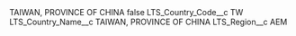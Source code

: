 <?xml version="1.0" encoding="UTF-8"?>
<CustomMetadata xmlns="http://soap.sforce.com/2006/04/metadata" xmlns:xsi="http://www.w3.org/2001/XMLSchema-instance" xmlns:xsd="http://www.w3.org/2001/XMLSchema">
    <label>TAIWAN, PROVINCE OF CHINA</label>
    <protected>false</protected>
    <values>
        <field>LTS_Country_Code__c</field>
        <value xsi:type="xsd:string">TW</value>
    </values>
    <values>
        <field>LTS_Country_Name__c</field>
        <value xsi:type="xsd:string">TAIWAN, PROVINCE OF CHINA</value>
    </values>
    <values>
        <field>LTS_Region__c</field>
        <value xsi:type="xsd:string">AEM</value>
    </values>
</CustomMetadata>
